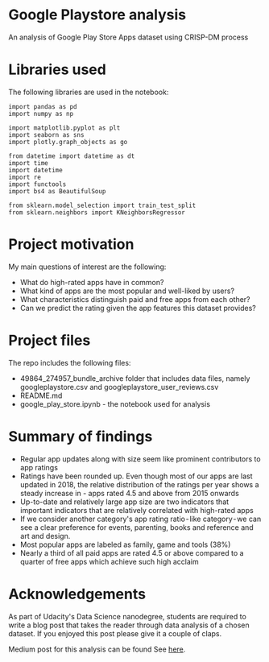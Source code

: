 # Google Playstore analysis
An analysis of Google Play Store Apps dataset using CRISP-DM process

# Libraries used

The following libraries are used in the notebook:

```
import pandas as pd
import numpy as np

import matplotlib.pyplot as plt
import seaborn as sns
import plotly.graph_objects as go

from datetime import datetime as dt
import time
import datetime
import re
import functools
import bs4 as BeautifulSoup

from sklearn.model_selection import train_test_split
from sklearn.neighbors import KNeighborsRegressor
```

# Project motivation

My main questions of interest are the following:

- What do high-rated apps have in common?
- What kind of apps are the most popular and well-liked by users?
- What characteristics distinguish paid and free apps from each other?
- Can we predict the rating given the app features this dataset provides?

# Project files

The repo includes the following files:

- 49864_274957_bundle_archive folder that includes data files, namely googleplaystore.csv and googleplaystore_user_reviews.csv
- README.md
- google_play_store.ipynb - the notebook used for analysis

# Summary of findings

- Regular app updates along with size seem like prominent contributors to app ratings
- Ratings have been rounded up. Even though most of our apps are last updated in 2018, the relative distribution of the ratings per year shows a steady increase in - apps rated 4.5 and above from 2015 onwards
- Up-to-date and relatively large app size are two indicators that important indicators that are relatively correlated with high-rated apps
- If we consider another category's app rating ratio - like category - we can see a clear preference for events, parenting, books and reference and art and design.
- Most popular apps are labeled as family, game and tools (38%)
- Nearly a third of all paid apps are rated 4.5 or above compared to a quarter of free apps which achieve such high acclaim

# Acknowledgements

As part of Udacity's Data Science nanodegree, students are required to write a blog post that takes the reader through data analysis of a chosen dataset. If you enjoyed this post please give it a couple of claps.

Medium post for this analysis can be found See [here](https://medium.com/@plan__b/the-state-of-google-play-store-a-data-approach-9402cda5f038?postPublishedType=initial).

